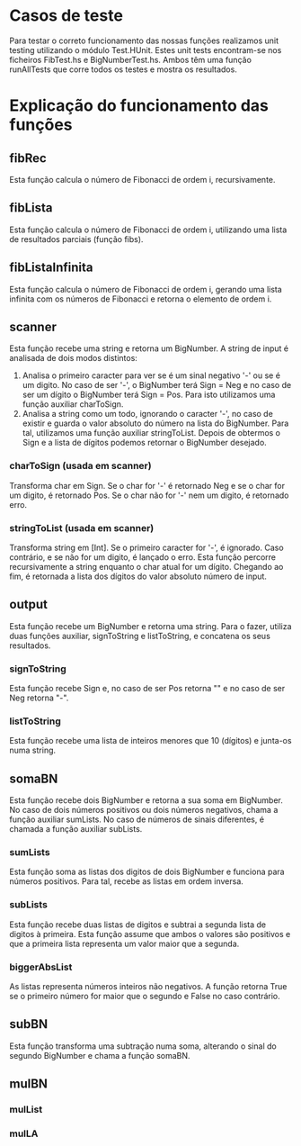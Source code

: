 # Casos de teste

Para testar o correto funcionamento das nossas funções realizamos unit testing utilizando o módulo Test.HUnit. Estes unit tests encontram-se nos ficheiros FibTest.hs e BigNumberTest.hs. Ambos têm uma função runAllTests que corre todos os testes e mostra os resultados.

# Explicação do funcionamento das funções

## fibRec

Esta função calcula o número de Fibonacci de ordem i, recursivamente.

## fibLista

Esta função calcula o número de Fibonacci de ordem i, utilizando uma lista de resultados parciais (função fibs).

## fibListaInfinita

Esta função calcula o número de Fibonacci de ordem i, gerando uma lista infinita com os números de Fibonacci e retorna o elemento de ordem i.

## scanner

Esta função recebe uma string e retorna um BigNumber. A string de input é analisada de dois modos distintos:
1. Analisa o primeiro caracter para ver se é um sinal negativo '-' ou se é um digito. No caso de ser '-', o BigNumber terá Sign = Neg e no caso de ser um dígito o BigNumber terá Sign = Pos. Para isto utilizamos uma função auxiliar charToSign.
2. Analisa a string como um todo, ignorando o caracter '-', no caso de existir e guarda o valor absoluto do número na lista do BigNumber. Para tal, utilizamos uma função auxiliar stringToList.
Depois de obtermos o Sign e a lista de dígitos podemos retornar o BigNumber desejado.

### charToSign (usada em scanner)

Transforma char em Sign. Se o char for '-' é retornado Neg e se o char for um digito, é retornado Pos. Se o char não for '-' nem um digito, é retornado erro. 

### stringToList (usada em scanner)

Transforma string em [Int]. Se o primeiro caracter for '-', é ignorado. Caso contrário, e se não for um digito, é lançado o erro. Esta função percorre recursivamente a string enquanto o char atual for um dígito. Chegando ao fim, é retornada a lista dos dígitos do valor absoluto número de input.

## output

Esta função recebe um BigNumber e retorna uma string.
Para o fazer, utiliza duas funções auxiliar, signToString e listToString, e concatena os seus resultados.

### signToString

Esta função recebe Sign e, no caso de ser Pos retorna "" e no caso de ser Neg retorna "-".

### listToString

Esta função recebe uma lista de inteiros menores que 10 (dígitos) e junta-os numa string. 


## somaBN

Esta função recebe dois BigNumber e retorna a sua soma em BigNumber. No caso de dois números positivos ou dois números negativos, chama a função auxiliar sumLists. No caso de números de sinais diferentes, é chamada a função auxiliar subLists.

### sumLists

Esta função soma as listas dos digitos de dois BigNumber e funciona para números positivos. Para tal, recebe as listas em ordem inversa.

### subLists

Esta função recebe duas listas de digitos e subtrai a segunda lista de digitos à primeira. Esta função assume que ambos o valores são positivos e que a primeira lista representa um valor maior que a segunda.

### biggerAbsList

As listas representa números inteiros não negativos. A função retorna True se o primeiro número for maior que o segundo e False no caso contrário.

## subBN

Esta função transforma uma subtração numa soma, alterando o sinal do segundo BigNumber e chama a função somaBN.

## mulBN

### mulList

### mulLA

